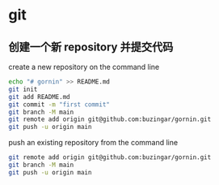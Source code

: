 # git

## 创建一个新 repository 并提交代码

create a new repository on the command line

```bash
echo "# gornin" >> README.md
git init
git add README.md
git commit -m "first commit"
git branch -M main
git remote add origin git@github.com:buzingar/gornin.git
git push -u origin main
```

push an existing repository from the command line

```bash
git remote add origin git@github.com:buzingar/gornin.git
git branch -M main
git push -u origin main
```
